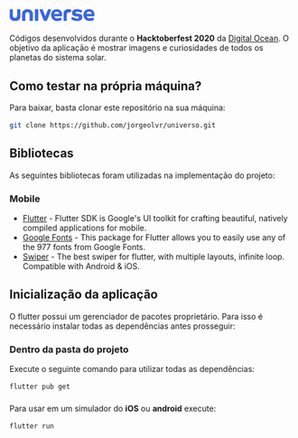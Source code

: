 <p>
  <img src="https://github.com/jorgeolvr/universo/raw/master/assets/universe.png" width="30% height="30%">
</p> 

Códigos desenvolvidos durante o **Hacktoberfest 2020** da [Digital Ocean](https://hacktoberfest.digitalocean.com/). O objetivo da aplicação é mostrar imagens e curiosidades de todos os planetas do sistema solar.

## Como testar na própria máquina?

Para baixar, basta clonar este repositório na sua máquina:

```sh
git clone https://github.com/jorgeolvr/universo.git
```
## Bibliotecas
As seguintes bibliotecas foram utilizadas na implementação do projeto:

### Mobile
- [Flutter](https://www.flutter.dev) - Flutter SDK is Google's UI toolkit for crafting beautiful, natively compiled applications for mobile.
- [Google Fonts](https://pub.dev/packages/google_fonts) - This package for Flutter allows you to easily use any of the 977 fonts from Google Fonts.
- [Swiper](https://pub.dev/packages/flutter_swiper) -  The best swiper for flutter, with multiple layouts, infinite loop. Compatible with Android & iOS.



## Inicialização da aplicação
O flutter possui um gerenciador de pacotes proprietário. Para isso é necessário instalar todas as dependências antes prosseguir:

### Dentro da pasta do projeto
Execute o seguinte comando para utilizar todas as dependências:
```
flutter pub get
```

### 
Para usar em um simulador do **iOS** ou **android** execute:
```
flutter run
```


